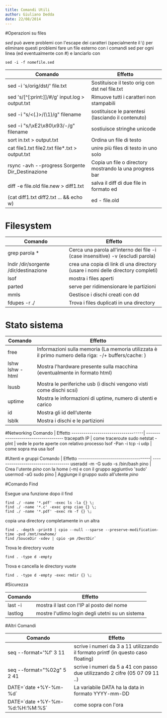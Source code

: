 ```yaml
---
title: Comandi Utili
author: Giuliano Dedda 
date: 22/08/2014
---
```


#Operazioni su files

*sed* può avere problemi con l'escape dei caratteri (specialmente il \\) per eliminare questi problemi 
fare un file esterno con i comandi sed per ogni linea (ed eventualmente con #) e lanciarlo con

    sed -i -f nomefile.sed

Comando                                               	| Effetto
--------------------------------------------------------| --------------------------------------------------------
sed -i 's/orig/dst/' file.txt 			                | Sostituisce il testo orig con dst nel file.txt
sed 's/[^[:print:]]/#/g' input.log > output.txt 		| Rimuove tutti i caratteri non stampabili 
sed -i  "s/<\(.\)>/(\1)/g"  filename                    | sostituisce le parentesi (lasciando il contenuto)
sed -i "s/\xE2\x80\x93/-/g" filename                    | sostiuisce stringhe unicode
sort in.txt > output.txt                       			| Ordina un file di testo
cat file1.txt file2.txt file\*.txt > output.txt  		| unire più files di testo in uno solo
rsync -avh --progress Sorgente  Dir_Destinazione        | Copia un file o directory mostrando  la una progress bar
diff -e file.old file.new > diff1.txt                   | salva il diff di due file in formato ed 
(cat diff1.txt diff2.txt ... && echo w) | ed - file.old | usa il file diff.txt per modificare il file.old (verificare)


# Filesystem

Comando                                               	| Effetto
--------------------------------------------------------| --------------------------------------------------------
grep parola *									  		| Cerca una parola all'interno dei file -i (case insensitive) -v (escludi parola)
lndir /dir/sorgente /dir/destinazione			  		| crea una copia di link di una directory (usare i nomi delle directory completi)
lsof											  		| mostra i files aperti
parted											  		| serve per ridimensionare le partizioni
mmls												  	| Gestisce i dischi creati con dd
fdupes -r ./										  	| Trova i files duplicati in una directory

# Stato sistema
Comando                             | Effetto
------------------------------------| ------------------------------------
free								| Informazioni sulla memoria (La memoria utilizzata è il primo numero della riga: -/+ buffers/cache: )
lshw <br> lshw -html 				| Mostra l'hardware presente sulla macchina (eventualmente in formato html)
lsusb								| Mostra le periferiche usb (i dischi vengono visti come dischi scsi)
uptime								| Mostra le informazioni di uptime, numero di utenti e carico
id									| Mostra gli id dell’utente
lsblk								| Mostra i dischi e le partizioni


#Networking
Comando                             | Effetto
------------------------------------| ------------------------------------
tracepath IP                        | come traceroute
sudo netstat -plnt                  | vede le porte aperte con relativo processo
lsof -Pan -i tcp -i udp             | come sopra ma usa lsof

#Utenti e gruppi
Comando                             | Effetto
------------------------------------| ------------------------------------
useradd -m -G sudo -s /bin/bash pino    | Crea l'utente _pino_ con la home (-m) e con il gruppo aggiuntivo 'sudo'
usermod -aG sudo pino                   | Aggiunge il gruppo sudo all'utente _pino_

#Comando Find

Esegue una funzione dopo il find   

    find ./ -name '*.pdf' -exec ls -la {} \;     
    find ./ -name '*.c' -exec grep ciao {} \;
    find ./ -name '*.pdf' -exec rm -f {} \;

copia una directory completamente in un altra   

    find . -depth -print0 | cpio --null --sparse --preserve-modification-time -pvd /mnt/newhome/
    find /SouceDir -xdev | cpio -pm /DestDir`  

Trova le directory vuote   

    find . -type d -empty

Trova e cancella le directory vuote   

    find . -type d -empty -exec rmdir {} \;
    
#Sicurezza

Comando                             | Effetto
------------------------------------| ------------------------------------
last -i     				        | mostra il last con l'IP al posto del nome
lastlog                             | mostre l'utlimo login degli utetni su un sistema

#Altri Comandi

Comando                             | Effetto
------------------------------------| ------------------------------------
seq --format='%f' 3 11				| scrive i numeri da 3 a 11 utilizzando il formato printf (in questo caso floating)
seq --format="%02g" 5 2 41          | scrive i numeri da 5 a 41 con passo due utilizzando 2 cifre (05 07 09 11 ..)
DATE=\`date +%Y-%m-%d\`             | La variabile DATA ha la data in formato YYYY-mm-DD
DATE=\`date +%Y-%m-%d:%H:%M:%S\`    | come sopra con l'ora
